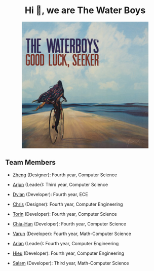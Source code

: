 <h1 align="center">Hi 👋, we are The Water Boys</h1>

<p align="center">
  <img src="./branding/water_boys.jpeg" alt="Logo" width="400">
</p>

## Team Members ##
- [Zheng]() (Designer): Fourth year, Computer Science

- [Arjun]() (Leader): Third year, Computer Science

- [Dylan]() (Developer): Fourth year, ECE

- [Chris]() (Designer): Fourth year, Computer Engineering

- [Torin]() (Developer): Fourth year, Computer Science

- [Chia-Han]() (Developer): Fourth year, Computer Science

- [Varun]() (Developer): Fourth year, Math-Computer Science

- [Arian]() (Leader):  Fourth year, Computer Engineering

- [Hieu]() (Developer): Fourth year, Computer Engineering

- [Salam]() (Developer): Third year, Math-Computer Science
